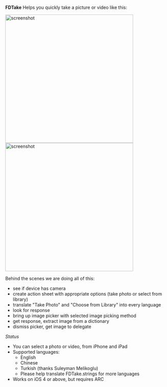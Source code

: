 **FDTake**
Helps you quickly take a picture or video like this:

<img src="http://i.stack.imgur.com/OajHy.jpg" alt="screenshot" height=400/>
<img src="http://i.imgur.com/W7XXj.png" alt="screenshot" height=400/>

Behind the scenes we are doing all of this:

 * see if device has camera
 * create action sheet with appropriate options (take photo or select from library)
 * translate "Take Photo" and "Choose from Library" into every language
 * look for response
 * bring up image picker with selected image picking method
 * get response, extract image from a dictionary
 * dismiss picker, get image to delegate

*Status*

 * You can select a photo or video, from iPhone and iPad
 * Supported languages:
   - English
   - Chinese
   - Turkish (thanks Suleyman Melikoglu)
   - Please help translate FDTake.strings for more languages
 * Works on iOS 4 or above, but requires ARC
